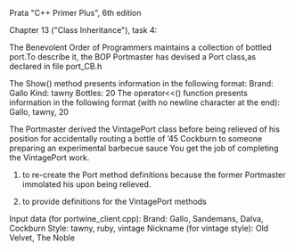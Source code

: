 Prata "C++ Primer Plus", 6th edition

Chapter 13 ("Class Inheritance"), task 4:

The Benevolent Order of Programmers maintains a collection of bottled port.To
describe it, the BOP Portmaster has devised a Port class,as declared in file port_CB.h

The Show() method presents information in the following format:
Brand: Gallo
Kind: tawny
Bottles: 20
The operator<<() function presents information in the following format (with no
newline character at the end):
Gallo, tawny, 20

The Portmaster derived the VintagePort class before being relieved of his position for
accidentally routing a bottle of ’45 Cockburn to someone preparing 
an experimental barbecue sauce You get the job of completing the VintagePort work.

1) to re-create the Port method definitions because the former
Portmaster immolated his upon being relieved.

2) to provide definitions for the VintagePort methods

Input data (for portwine_client.cpp):
Brand: Gallo, Sandemans, Dalva, Cockburn
Style: tawny, ruby, vintage
Nickname (for vintage style): Old Velvet, The Noble

